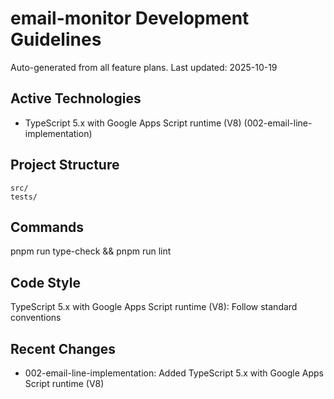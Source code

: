 # email-monitor Development Guidelines

Auto-generated from all feature plans. Last updated: 2025-10-19

## Active Technologies
- TypeScript 5.x with Google Apps Script runtime (V8) (002-email-line-implementation)

## Project Structure
```
src/
tests/
```

## Commands
pnpm run type-check && pnpm run lint

## Code Style
TypeScript 5.x with Google Apps Script runtime (V8): Follow standard conventions

## Recent Changes
- 002-email-line-implementation: Added TypeScript 5.x with Google Apps Script runtime (V8)

<!-- MANUAL ADDITIONS START -->
<!-- MANUAL ADDITIONS END -->
